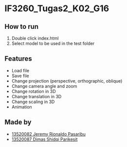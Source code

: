 # IF3260_Tugas2_K02_G16

## How to run
1. Double click index.html
2. Select model to be used in the test folder

## Features
- Load file
- Save file
- Change projection (perspective, orthographic, oblique)
- Change camera angle and zoom
- Change rotation in 3D
- Change translation in 3D
- Change scaling in 3D
- Animation

## Made by
- [13520082 Jeremy Rionaldo Pasaribu](https://github.com/JeremyRio)
- [13520087 Dimas Shidqi Parikesit](https://github.com/dParikesit)